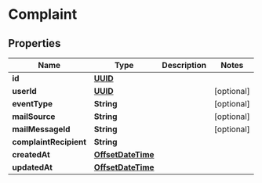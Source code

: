 

# Complaint

## Properties

Name | Type | Description | Notes
------------ | ------------- | ------------- | -------------
**id** | [**UUID**](UUID) |  | 
**userId** | [**UUID**](UUID) |  |  [optional]
**eventType** | **String** |  |  [optional]
**mailSource** | **String** |  |  [optional]
**mailMessageId** | **String** |  |  [optional]
**complaintRecipient** | **String** |  | 
**createdAt** | [**OffsetDateTime**](OffsetDateTime) |  | 
**updatedAt** | [**OffsetDateTime**](OffsetDateTime) |  | 



